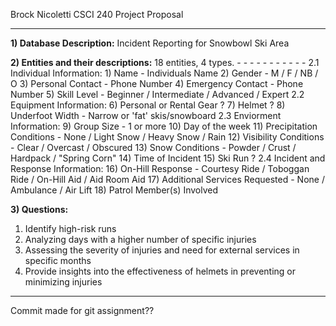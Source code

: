 Brock Nicoletti
CSCI 240
Project Proposal

 - - - - - - - - - - - - - - - - - - - - - - - - - - 
**1) Database Description:** Incident Reporting for Snowbowl Ski Area

**2) Entities and their descriptions:**
    18 entities, 4 types.
    - - - - - - - - - - -
    2.1 Individual Information:
        1) Name - Individuals Name
        2) Gender - M / F / NB / O
        3) Personal Contact - Phone Number
        4) Emergency Contact - Phone Number
        5) Skill Level - Beginner / Intermediate / Advanced / Expert
    2.2 Equipment Information:
        6) Personal or Rental Gear ?
        7) Helmet ?
        8) Underfoot Width - Narrow or 'fat' skis/snowboard
    2.3 Enviorment Information:
        9) Group Size - 1 or more
        10) Day of the week 
        11) Precipitation Conditions - None / Light Snow / Heavy Snow / Rain
        12) Visibility Conditions - Clear / Overcast / Obscured
        13) Snow Conditions - Powder / Crust / Hardpack / "Spring Corn"
        14) Time of Incident
        15) Ski Run ?
    2.4 Incident and Response Information:
        16) On-Hill Response - Courtesy Ride / Toboggan Ride / On-Hill Aid / Aid Room Aid
        17) Additional Services Requested - None / Ambulance / Air Lift
        18) Patrol Member(s) Involved
        
**3) Questions:**
   1) Identify high-risk runs
   2) Analyzing days with a higher number of specific injuries
   3) Assessing the severity of injuries and need for external services in specific months
   4) Provide insights into the effectiveness of helmets in preventing or minimizing injuries
----
Commit made for git assignment??
